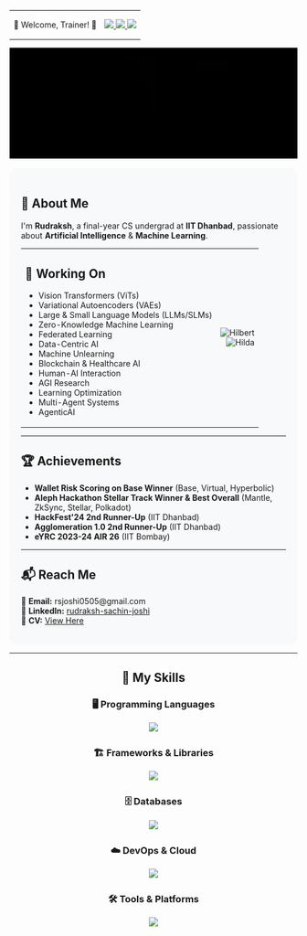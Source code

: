 <table>
  <tr>
    <td>
      <p align="left">
        🌟 Welcome, Trainer! 🌟
      </p>
    </td>
    <td>
      <a href="https://pokemondb.net/pokedex/tepig">
        <img src="https://img.pokemondb.net/sprites/black-white-2/anim/normal/tepig.gif" width="64" />
      </a>
      <a href="https://pokemondb.net/pokedex/oshawott">
        <img src="https://img.pokemondb.net/sprites/black-white-2/anim/normal/oshawott.gif" width="64" />
      </a>
      <a href="https://pokemondb.net/pokedex/snivy">
        <img src="https://img.pokemondb.net/sprites/black-white-2/anim/normal/snivy.gif" width="64" />
      </a>
    </td>
  </tr>
</table>

<p align="center">
  <img src="github-gif.webp" width="900" height="auto" alt="Press Start To Play" />
</p>

<!-- Content with right-aligned GIFs -->
<div style="display: flex; align-items: flex-start; justify-content: space-between; gap: 20px;">

  <!-- Left: Text Content -->
  <div style="flex: 1; background: #f8f9fa; border-radius: 12px; padding: 20px; text-align: left;">

  <h2>🧠 About Me</h2>
  <p>
    I'm <b>Rudraksh</b>, a final-year CS undergrad at <b>IIT Dhanbad</b>, passionate about
    <b>Artificial Intelligence</b> & <b>Machine Learning</b>.
  </p>

  <table>
  <tr>
    <td>
      <h2>🚀 Working On</h2>
      <ul>
        <li>Vision Transformers (ViTs)</li>
        <li>Variational Autoencoders (VAEs)</li>
        <li>Large & Small Language Models (LLMs/SLMs)</li>
        <li>Zero-Knowledge Machine Learning</li>
        <li>Federated Learning</li>
        <li>Data-Centric AI</li>
        <li>Machine Unlearning</li>
        <li>Blockchain & Healthcare AI</li>
        <li>Human-AI Interaction</li>
        <li>AGI Research</li>
        <li>Learning Optimization</li>
        <li>Multi-Agent Systems</li>
        <li>AgenticAI</li>
      </ul>
    </td>
    <td align="right">
      <img src="https://archives.bulbagarden.net/media/upload/a/a0/Spr_B2W2_Hilbert.png" 
           alt="Hilbert" width="180" height="180" />
      <br>
      <img src="https://archives.bulbagarden.net/media/upload/7/78/Spr_B2W2_Hilda.png" 
           alt="Hilda" width="180" height="180" />
    </td>
  </tr>
</table>


  <hr>

  <h2>🏆 Achievements</h2>
  <ul>
    <li><b>Wallet Risk Scoring on Base Winner</b> (Base, Virtual, Hyperbolic)</li>
    <li><b>Aleph Hackathon Stellar Track Winner & Best Overall</b> (Mantle, ZkSync, Stellar, Polkadot)</li>
    <li><b>HackFest'24 2nd Runner-Up</b> (IIT Dhanbad)</li>
    <li><b>Agglomeration 1.0 2nd Runner-Up</b> (IIT Dhanbad)</li>
    <li><b>eYRC 2023-24 AIR 26</b> (IIT Bombay)</li>
  </ul>

  <hr>

  <h2>📬 Reach Me</h2>
  <p>
    📧 <b>Email:</b> rsjoshi0505@gmail.com <br>
    💼 <b>LinkedIn:</b> <a href="https://www.linkedin.com/in/rudraksh-sachin-joshi-75554b202/">rudraksh-sachin-joshi</a> <br>
    📄 <b>CV:</b> <a href="https://drive.google.com/file/d/1Fln0qHTpcBtLuMO51ebSi2GF9KS6Z6C8/view?usp=sharing">View Here</a>
  </p>

  </div>

</div>

---

<!-- Tech Stack (center aligned) -->
<div align="center">

  <h2>🚀 My Skills</h2>

  <h3>🖥️ Programming Languages</h3>
  <p>
    <img src="https://skillicons.dev/icons?i=py,c,cpp,js,ts,lua,rust,matlab,bash,powershell" />
  </p>

  <h3>🏗️ Frameworks & Libraries</h3>
  <p>
    <img src="https://skillicons.dev/icons?i=pytorch,tensorflow,sklearn,opencv,fastapi,django,flask,react,nextjs,redux,tailwind,threejs,bootstrap,d3" />
  </p>

  <h3>🗄️ Databases</h3>
  <p>
    <img src="https://skillicons.dev/icons?i=mysql,sqlite,mongodb,firebase" />
  </p>

  <h3>☁️ DevOps & Cloud</h3>
  <p>
    <img src="https://skillicons.dev/icons?i=docker,kubernetes,aws,cloudflare,nginx,vercel" />
  </p>

  <h3>🛠️ Tools & Platforms</h3>
  <p>
    <img src="https://skillicons.dev/icons?i=git,github,githubactions,gitlab,bitbucket,cmake,raspberrypi,anaconda,vscode,visualstudio,pycharm,postman,wasm,graphql,arduino" />
  </p>

</div>